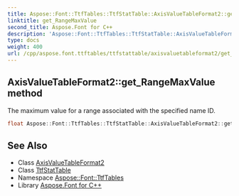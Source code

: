 ```yaml
---
title: Aspose::Font::TtfTables::TtfStatTable::AxisValueTableFormat2::get_RangeMaxValue method
linktitle: get_RangeMaxValue
second_title: Aspose.Font for C++
description: 'Aspose::Font::TtfTables::TtfStatTable::AxisValueTableFormat2::get_RangeMaxValue method. The maximum value for a range associated with the specified name ID in C++.'
type: docs
weight: 400
url: /cpp/aspose.font.ttftables/ttfstattable/axisvaluetableformat2/get_rangemaxvalue/
---
```

## AxisValueTableFormat2::get_RangeMaxValue method


The maximum value for a range associated with the specified name ID.

```cpp
float Aspose::Font::TtfTables::TtfStatTable::AxisValueTableFormat2::get_RangeMaxValue() const
```

## See Also

* Class [AxisValueTableFormat2](../)
* Class [TtfStatTable](../../)
* Namespace [Aspose::Font::TtfTables](../../../)
* Library [Aspose.Font for C++](../../../../)

